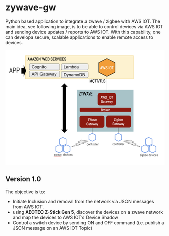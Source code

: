 # zywave-gw

Python based application to integrate a zwave / zigbee with AWS IOT.  The main idea, see following image,  is to be able to control devices via AWS IOT and  sending device updates / reports to AWS IOT.  With this capability, one can developa  secure, scalable applications to enable remote access to devices.

![TD Image](zyw_appdesign.png)


## Version 1.0

The objective is to:
* Initiate Inclusion and removal from the network via JSON messages from AWS IOT.
* using **AEOTEC Z-Stick Gen 5**,  discover the devices on a zwave network and map the devices to AWS IOT’s Device Shadow 
* Control a switch device by sending ON and OFF command (i.e. publish a JSON message  on an AWS IOT Topic)


  